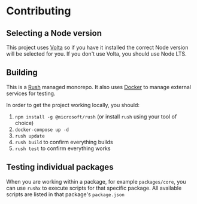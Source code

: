 # Contributing

## Selecting a Node version

This project uses [Volta](https://volta.sh/) so if you have it installed the correct Node version will be selected for you. If you don't use Volta, you should use Node LTS.

## Building

This is a [Rush](https://rushjs.io/) managed monorepo. It also uses [Docker](https://docs.docker.com/compose/) to manage external services for testing.

In order to get the project working locally, you should:

1. `npm install -g @microsoft/rush` (or install `rush` using your tool of choice)
2. `docker-compose up -d`
3. `rush update`
4. `rush build` to confirm everything builds
5. `rush test` to confirm everything works

## Testing individual packages

When you are working within a package, for example `packages/core`, you can use `rushx` to execute scripts for that specific package. All available scripts are listed in that package's `package.json`
